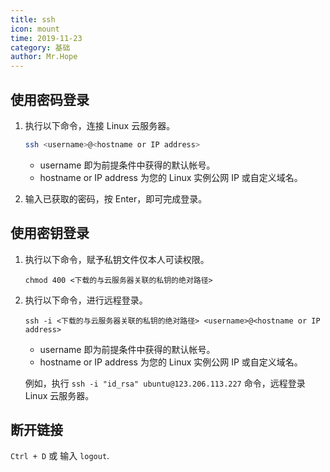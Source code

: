 ```yaml
---
title: ssh
icon: mount
time: 2019-11-23
category: 基础
author: Mr.Hope
---
```


## 使用密码登录

1. 执行以下命令，连接 Linux 云服务器。

   ```bash
   ssh <username>@<hostname or IP address>
   ```

   - username 即为前提条件中获得的默认帐号。
   - hostname or IP address 为您的 Linux 实例公网 IP 或自定义域名。

1. 输入已获取的密码，按 Enter，即可完成登录。

## 使用密钥登录

1. 执行以下命令，赋予私钥文件仅本人可读权限。

   ```shell
   chmod 400 <下载的与云服务器关联的私钥的绝对路径>
   ```

1. 执行以下命令，进行远程登录。

   ```shell
   ssh -i <下载的与云服务器关联的私钥的绝对路径> <username>@<hostname or IP address>
   ```

   - username 即为前提条件中获得的默认帐号。
   - hostname or IP address 为您的 Linux 实例公网 IP 或自定义域名。

   例如，执行 `ssh -i "id_rsa" ubuntu@123.206.113.227` 命令，远程登录 Linux 云服务器。

## 断开链接

`Ctrl + D` 或 输入 `logout`.
